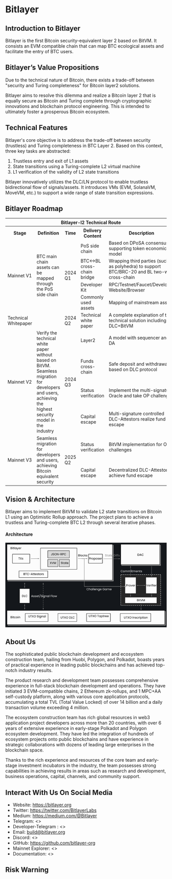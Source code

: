 # Bitlayer

## Introduction to Bitlayer
Bitlayer is the first Bitcoin security-equivalent layer 2 based on BitVM. It consists an EVM compatible chain that can map BTC ecological assets and facilitate the entry of BTC users.

## Bitlayer’s Value Propositions
Due to the technical nature of Bitcoin, there exists a trade-off between "security and Turing completeness" for Bitcoin layer2 solutions.

Bitlayer aims to resolve this dilemma and realize a Bitcoin layer 2 that is equally secure as Bitcoin and Turing complete through cryptographic innovations and blockchain protocol engineering. This is intended to ultimately foster a prosperous Bitcoin ecosystem.

## Technical Features
Bitlayer's core objective is to address the trade-off between security (trustless) and Turing completeness in BTC Layer 2. Based on this context, three key tasks are abstracted:
1. Trustless entry and exit of L1 assets
2. State transitions using a Turing-complete L2 virtual machine
3. L1 verification of the validity of L2 state transitions

Bitlayer innovatively utilizes the DLC/LN protocol to enable trustless bidirectional flow of signals/assets. It introduces VMs (EVM, SolanaVM, MoveVM, etc.) to support a wide range of state transition expressions.

## Bitlayer Roadmap

<table>
  <tr style="background:rgba(0,0,0,0)">
    <th colspan="5">Bitlayer-l2 Technical Route</th>
  </tr>
  <tr style="background:rgba(0,0,0,0)">
    <th>Stage</th>
    <th>Definition</th>
    <th>Time</th>
    <th>Delivery Content</th>
    <th>Description</th>
  </tr>
  <tr style="background:rgba(0,0,0,0)">
    <td rowspan="4">Mainnet V1</td>
    <td rowspan="4">BTC main chain assets can be mapped through the PoS side chain</td>
    <td rowspan="4">2024 Q1</td>
    <td>PoS side chain</td>
    <td>Based on DPoSA consensus, supporting token economic model</td>
  </tr>
  <tr style="background:rgba(0,0,0,0)">
    <td>BTC<->BL cross-chain bridge</td>
    <td>Wrapping third parties (such as polyhedra) to support BTC/BRC-20 and BL two-way cross-chain</td>
  </tr>
  <tr style="background:rgba(0,0,0,0)">
    <td>Developer Kit</td>
    <td>RPC/Testnet/Faucet/Developer Website/Browser</td>
  </tr>
  <tr style="background:rgba(0,0,0,0)">
    <td>Commonly used assets</td>
    <td>Mapping of mainstream assets</td>
  </tr>
  <tr style="background:rgba(0,0,0,0)">
    <td rowspan="1">Technical Whitepaper</td>
    <td rowspan="1"></td>
    <td rowspan="1">2024 Q2</td>
    <td rowspan="1">Technical white paper</td>
    <td>A complete explanation of the technical solution including DLC+BitVM</td>
  </tr>
  <tr style="background:rgba(0,0,0,0)">
    <td rowspan="4">Mainnet V2</td>
    <td rowspan="4">Verify the technical white paper without based on BitVM. Seamless migration for developers and users, achieving the highest security model in the industry</td>
    <td rowspan="4">2024 Q3</td>
    <td>Layer2</td>
    <td>A model with sequencer and DA</td>
  </tr>
  <tr style="background:rgba(0,0,0,0)">
    <td>Funds cross-chain</td>
    <td>Safe deposit and withdrawal based on DLC protocol</td>
  </tr>
  <tr style="background:rgba(0,0,0,0)">
    <td>Status verification</td>
    <td>Implement the multi-signature Oracle and take OP challenge</td>
  </tr>
  <tr style="background:rgba(0,0,0,0)">
    <td>Capital escape</td>
    <td>Multi-signature controlled DLC-Attestors realize fund escape</td>
  </tr>
  <tr style="background:rgba(0,0,0,0)">
    <td rowspan="2">Mainnet V3</td>
    <td rowspan="3">Seamless migration for developers and users, achieving Bitcoin equivalent security</td>
    <td rowspan="2">2025 Q2</td>
    <td>Status verification</td>
    <td>BitVM implementation for OP challenges</td>
  </tr>
  <tr style="background:rgba(0,0,0,0)">
    <td>Capital escape</td>
    <td>Decentralized DLC-Attestors achieve fund escape</td>
  </tr>
</table>



## Vision & Architecture

Bitlayer aims to implement BitVM to validate L2 state transitions on Bitcoin L1 using an Optimistic Rollup approach. The project plans to achieve a trustless and Turing-complete BTC L2 through several iterative phases.

#### Architecture

![](images/bitlayer-testnet/architecture.png)


## About Us
The sophisticated public blockchain development and ecosystem construction team, hailing from Huobi, Polygon, and Polkadot, boasts years of practical experience in leading public blockchains and has achieved top-notch industry results.

The product research and development team possesses comprehensive experience in full-stack blockchain development and operations. They have initiated 3 EVM-compatible chains, 2 Ethereum zk-rollups, and 1 MPC+AA self-custody platform, along with various core application protocols, accumulating a total TVL (Total Value Locked) of over 14 billion and a daily transaction volume exceeding 4 million.

The ecosystem construction team has rich global resources in web3 application project developers across more than 20 countries, with over 6 years of extensive experience in early-stage Polkadot and Polygon ecosystem development. They have led the integration of hundreds of ecosystem projects onto public blockchains and have experience in strategic collaborations with dozens of leading large enterprises in the blockchain space.

Thanks to the rich experience and resources of the core team and early-stage investment incubators in the industry, the team possesses strong capabilities in achieving results in areas such as research and development, business operations, capital, channels, and community support.


## Interact With Us On Social Media

- Website: <https://bitlayer.org>
- Twitter: <https://twitter.com/BitlayerLabs>
- Medium: <https://medium.com/@Bitlayer>
- Telegram: <>
- Developer-Telegram : <>
- Email: <build@bitlayer.org>
- Discord: <>
- GitHub: <https://github.com/bitlayer-org>
- Mainnet Explorer: <>
- Documentation: <>


## Risk Warning
